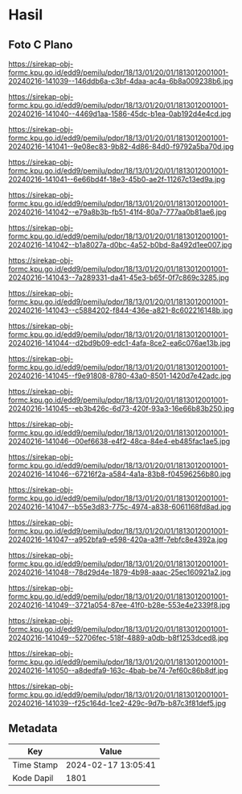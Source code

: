 # Hasil

## Foto C Plano

https://sirekap-obj-formc.kpu.go.id/edd9/pemilu/pdpr/18/13/01/20/01/1813012001001-20240216-141039--146ddb6a-c3bf-4daa-ac4a-6b8a009238b6.jpg

https://sirekap-obj-formc.kpu.go.id/edd9/pemilu/pdpr/18/13/01/20/01/1813012001001-20240216-141040--4469d1aa-1586-45dc-b1ea-0ab192d4e4cd.jpg

https://sirekap-obj-formc.kpu.go.id/edd9/pemilu/pdpr/18/13/01/20/01/1813012001001-20240216-141041--9e08ec83-9b82-4d86-84d0-f9792a5ba70d.jpg

https://sirekap-obj-formc.kpu.go.id/edd9/pemilu/pdpr/18/13/01/20/01/1813012001001-20240216-141041--6e66bd4f-18e3-45b0-ae2f-11267c13ed9a.jpg

https://sirekap-obj-formc.kpu.go.id/edd9/pemilu/pdpr/18/13/01/20/01/1813012001001-20240216-141042--e79a8b3b-fb51-41f4-80a7-777aa0b81ae6.jpg

https://sirekap-obj-formc.kpu.go.id/edd9/pemilu/pdpr/18/13/01/20/01/1813012001001-20240216-141042--b1a8027a-d0bc-4a52-b0bd-8a492d1ee007.jpg

https://sirekap-obj-formc.kpu.go.id/edd9/pemilu/pdpr/18/13/01/20/01/1813012001001-20240216-141043--7a289331-da41-45e3-b65f-0f7c869c3285.jpg

https://sirekap-obj-formc.kpu.go.id/edd9/pemilu/pdpr/18/13/01/20/01/1813012001001-20240216-141043--c5884202-f844-436e-a821-8c602216148b.jpg

https://sirekap-obj-formc.kpu.go.id/edd9/pemilu/pdpr/18/13/01/20/01/1813012001001-20240216-141044--d2bd9b09-edc1-4afa-8ce2-ea6c076ae13b.jpg

https://sirekap-obj-formc.kpu.go.id/edd9/pemilu/pdpr/18/13/01/20/01/1813012001001-20240216-141045--f9e91808-8780-43a0-8501-1420d7e42adc.jpg

https://sirekap-obj-formc.kpu.go.id/edd9/pemilu/pdpr/18/13/01/20/01/1813012001001-20240216-141045--eb3b426c-6d73-420f-93a3-16e66b83b250.jpg

https://sirekap-obj-formc.kpu.go.id/edd9/pemilu/pdpr/18/13/01/20/01/1813012001001-20240216-141046--00ef6638-e4f2-48ca-84e4-eb485fac1ae5.jpg

https://sirekap-obj-formc.kpu.go.id/edd9/pemilu/pdpr/18/13/01/20/01/1813012001001-20240216-141046--67216f2a-a584-4a1a-83b8-f04596256b80.jpg

https://sirekap-obj-formc.kpu.go.id/edd9/pemilu/pdpr/18/13/01/20/01/1813012001001-20240216-141047--b55e3d83-775c-4974-a838-6061168fd8ad.jpg

https://sirekap-obj-formc.kpu.go.id/edd9/pemilu/pdpr/18/13/01/20/01/1813012001001-20240216-141047--a952bfa9-e598-420a-a3ff-7ebfc8e4392a.jpg

https://sirekap-obj-formc.kpu.go.id/edd9/pemilu/pdpr/18/13/01/20/01/1813012001001-20240216-141048--78d29d4e-1879-4b98-aaac-25ec160921a2.jpg

https://sirekap-obj-formc.kpu.go.id/edd9/pemilu/pdpr/18/13/01/20/01/1813012001001-20240216-141049--3721a054-87ee-41f0-b28e-553e4e2339f8.jpg

https://sirekap-obj-formc.kpu.go.id/edd9/pemilu/pdpr/18/13/01/20/01/1813012001001-20240216-141049--52706fec-518f-4889-a0db-b8f1253dced8.jpg

https://sirekap-obj-formc.kpu.go.id/edd9/pemilu/pdpr/18/13/01/20/01/1813012001001-20240216-141050--a8dedfa9-163c-4bab-be74-7ef60c86b8df.jpg

https://sirekap-obj-formc.kpu.go.id/edd9/pemilu/pdpr/18/13/01/20/01/1813012001001-20240216-141039--f25c164d-1ce2-429c-9d7b-b87c3f81def5.jpg


## Metadata

| Key        | Value               |
| ---------- | ------------------- |
| Time Stamp | 2024-02-17 13:05:41 |
| Kode Dapil | 1801                |



